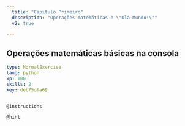 ```yaml
---
  title: "Capítulo Primeiro"
  description: "Operações matemáticas e \"Olá Mundo!\""
  v2: true

---
```

## Operações matemáticas básicas na consola

```yaml
type: NormalExercise
lang: python
xp: 100
skills: 2
key: deb75dfa69



```



`@instructions`


`@hint`










